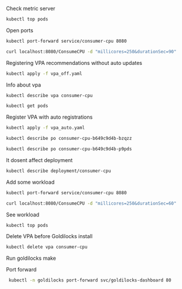 Check metric server

```sh
kubectl top pods
```

Open ports
```bash
kubectl port-forward service/consumer-cpu 8080
```

```sh
curl localhost:8080/ConsumeCPU -d "millicores=250&durationSec=90" 
```

Registering VPA recommendations without auto updates

```sh
kubectl apply -f vpa_off.yaml
```

Info about vpa

```sh
kubectl describe vpa consumer-cpu
```

```sh
kubectl get pods
```

Register VPA with auto registrations
```sh
kubectl apply -f vpa_auto.yaml
```

```sh
kubectl describe po consumer-cpu-b649c9d4b-bzqzz

```

```sh
kubectl describe po consumer-cpu-b649c9d4b-p9pds
```

It dosent affect deployment

```sh
kubectl describe deployment/consumer-cpu
```

Add some workload

```sh
kubectl port-forward service/consumer-cpu 8080
```

```sh
curl localhost:8080/ConsumeCPU -d "millicores=250&durationSec=60" 
```
See workload
```sh
kubectl top pods
```

Delete VPA before Goldilocks install

```sh
kubectl delete vpa consumer-cpu
```

Run goldilocks make

Port forward
```sh
 kubectl -n goldilocks port-forward svc/goldilocks-dashboard 80
```